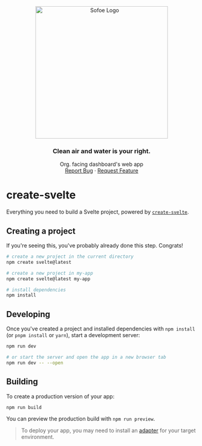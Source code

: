 <div align="center">
  <a href="https://github.com/clearstreams">
    <img src="https://cdn.discordapp.com/attachments/1084152636577681578/1084359403169398866/clearstreams-png-trans.png" alt="Sofoe Logo" width="350">
  </a>
  <h3 align="center">Clean air and water is your right.</h3>
  <p align="center">
    Org. facing dashboard's web app
    <br />
    <a href="https://github.com/clearstreams/clearstreams-web/issues">Report Bug</a>
    ·
    <a href="https://github.com/clearstreams/clearstreams-web/issues">Request Feature</a>
    <br />
  </p>
</div>


# create-svelte

Everything you need to build a Svelte project, powered by [`create-svelte`](https://github.com/sveltejs/kit/tree/master/packages/create-svelte).

## Creating a project

If you're seeing this, you've probably already done this step. Congrats!

```bash
# create a new project in the current directory
npm create svelte@latest

# create a new project in my-app
npm create svelte@latest my-app

# install dependencies
npm install
```

## Developing

Once you've created a project and installed dependencies with `npm install` (or `pnpm install` or `yarn`), start a development server:

```bash
npm run dev

# or start the server and open the app in a new browser tab
npm run dev -- --open
```

## Building

To create a production version of your app:

```bash
npm run build
```

You can preview the production build with `npm run preview`.

> To deploy your app, you may need to install an [adapter](https://kit.svelte.dev/docs/adapters) for your target environment.
